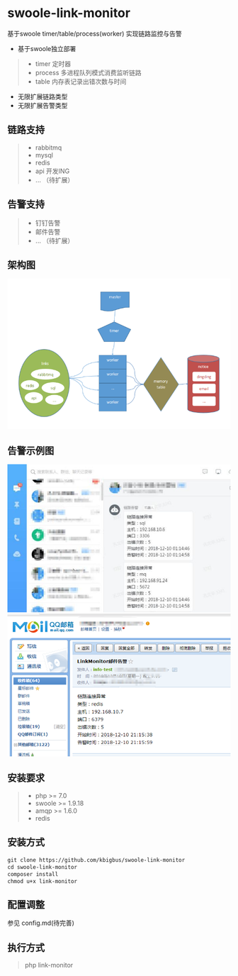# swoole-link-monitor

基于swoole timer/table/process(worker) 实现链路监控与告警

* 基于swoole独立部署 
> * timer   定时器
> * process 多进程队列模式消费监听链路
> * table   内存表记录出错次数与时间
* 无限扩展链路类型
* 无限扩展告警类型


## 链路支持

> * rabbitmq
> * mysql  
> * redis  
> * api    开发ING
> * ... （待扩展）

## 告警支持

> * 钉钉告警
> * 邮件告警
> * ...  （待扩展）

## 架构图

![架构图](docs/images/architecture.png)

## 告警示例图

![钉钉告警](docs/images/dingding_notice.jpg)
![邮件告警](docs/images/email_notice.png)

## 安装要求

> * php >= 7.0
> * swoole >= 1.9.18
> * amqp >= 1.6.0
> * redis

## 安装方式
```
git clone https://github.com/kbigbus/swoole-link-monitor
cd swoole-link-monitor
composer install
chmod u+x link-monitor
```

## 配置调整

参见 config.md(待完善)

## 执行方式

> php link-monitor